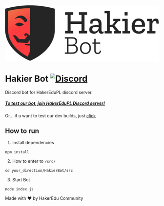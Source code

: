 ![HakierBot](https://raw.githubusercontent.com/HakerEduCommunity/design-assets/master/assets/github-thumbnail.png)
# Hakier Bot [![Discord](https://discordapp.com/api/guilds/302874462313906179/embed.png)](https://discord.gg/8rtAfsV)
Discord bot for HakerEduPL discord server.
##### [To test our bot, join HakerEduPL Discord server! ](https://discord.gg/8rtAfsV)
Or... if u want to test our dev builds, just [click](https://discord.gg/c6PqMP7)

## How to run
1. Install dependencies
```
npm install
```
2. How to enter to `/src/`
```
cd your_direction/HakierBot/src
```
3. Start Bot
```
node index.js
```

Made with :heart: by HakerEdu Community
